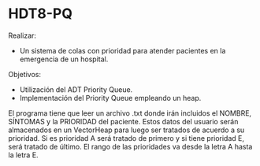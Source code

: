 # HDT8-PQ

Realizar: 
  * Un sistema de colas con prioridad para atender pacientes en la emergencia de un hospital.

Objetivos:
  * Utilización del ADT Priority Queue.
  * Implementación del Priority Queue empleando un heap.
  
El programa tiene que leer un archivo .txt donde irán incluidos el NOMBRE, SÍNTOMAS y la PRIORIDAD del paciente.
Estos datos del usuario serán almacenados en un VectorHeap para luego ser tratados de acuerdo a su prioridad.
Si es prioridad A será tratado de primero y si tiene prioridad E, será tratado de último. El rango de las prioridades va 
desde la letra A hasta la letra E. 
